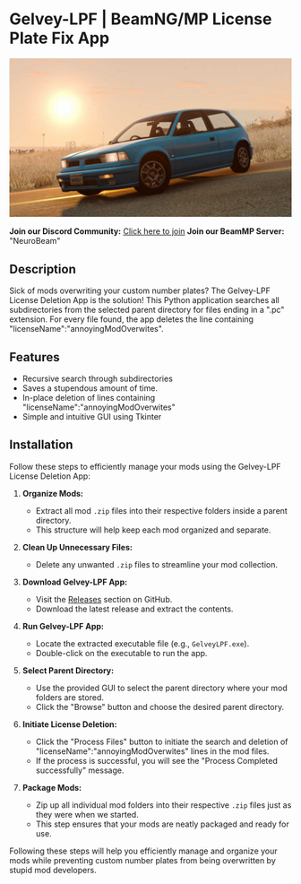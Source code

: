 # Gelvey-LPF | BeamNG/MP License Plate Fix App

![Gelvey-LPF Logo](logo.jpg)

**Join our Discord Community:** [Click here to join](https://dsc.gg/neuronexus)
**Join our BeamMP Server:** "NeuroBeam"

## Description

Sick of mods overwriting your custom number plates? The Gelvey-LPF License Deletion App is the solution! This Python application searches all subdirectories from the selected parent directory for files ending in a ".pc" extension. For every file found, the app deletes the line containing "licenseName":"annoyingModOverwites".

## Features

- Recursive search through subdirectories
- Saves a stupendous amount of time.
- In-place deletion of lines containing "licenseName":"annoyingModOverwites"
- Simple and intuitive GUI using Tkinter

## Installation

Follow these steps to efficiently manage your mods using the Gelvey-LPF License Deletion App:

1. **Organize Mods:**
   - Extract all mod `.zip` files into their respective folders inside a parent directory.
   - This structure will help keep each mod organized and separate.

2. **Clean Up Unnecessary Files:**
   - Delete any unwanted `.zip` files to streamline your mod collection.

3. **Download Gelvey-LPF App:**
   - Visit the [Releases](https://github.com/Gelvey/BeamNG-LPF/releases) section on GitHub.
   - Download the latest release and extract the contents.

4. **Run Gelvey-LPF App:**
   - Locate the extracted executable file (e.g., `GelveyLPF.exe`).
   - Double-click on the executable to run the app.

5. **Select Parent Directory:**
   - Use the provided GUI to select the parent directory where your mod folders are stored.
   - Click the "Browse" button and choose the desired parent directory.

6. **Initiate License Deletion:**
   - Click the "Process Files" button to initiate the search and deletion of "licenseName":"annoyingModOverwites" lines in the mod files.
   - If the process is successful, you will see the "Process Completed successfully" message.

7. **Package Mods:**
   - Zip up all individual mod folders into their respective `.zip` files just as they were when we started.
   - This step ensures that your mods are neatly packaged and ready for use.

Following these steps will help you efficiently manage and organize your mods while preventing custom number plates from being overwritten by stupid mod developers.

